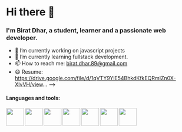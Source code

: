 # Hi there 👋
### I'm Birat Dhar, a student, learner and a passionate web developer.



- 🔭 I’m currently working on javascript projects
- 🌱 I’m currently learning fullstack development.
- 📫 How to reach me: <a>birat.dhar.89@gmail.com</a>
- 😄 Resume: <a>https://drive.google.com/file/d/1qVTY9YlE54BhkdKfkEQRmIZn0X-XlvVH/view</a>...
-->

#### Languages and tools:
<img src="https://www.kindpng.com/picc/m/355-3559027_c-programming-language-logo-clipart-png-download-c.png" align="left" height="48" width="48" ><img src="https://th.bing.com/th/id/OIP.xePC9eCXE-p7xCpCMUAaFgHaHa?pid=ImgDet&rs=1" align="left" height="48" width="48" ><img src="https://logos-download.com/wp-content/uploads/2017/07/HTML5_badge.png" align="left" height="48" width="48" ><img src="https://th.bing.com/th/id/OIP.oy-DqixnUFjkoFoP1NoF6wHaHa?pid=ImgDet&rs=1" align="left" height="48" width="48" ><img src="https://clipartart.com/images/javascript-icon-clipart-6.png" align="left" height="48" width="48" ><img src="https://sdtimes.com/wp-content/uploads/2018/01/bootstrap-stack.png" align="left" height="48" width="48" ><img src="https://pluspng.com/img-png/react-logo-png-img-react-logo-png-react-js-logo-png-transparent-png-1142x1027.png" align="left" height="48" width="48" >


